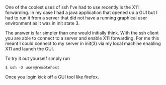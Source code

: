 
One of the coolest uses of ssh I've had to use recently is the X11 forwarding. In my case I had a java application that opened up a GUI but I had to run it from a server that did not have a running graphical user environment as it was in init state 3.

The answer is far simpler than one would initially think. With the ssh client you are able to connect to a server and enable X11 forwarding. For me this meant I could connect to my server in init(3) via my local machine enabling X11 and launch the GUI.

To try it out yourself simply run

    $ ssh -X user@remotehost

Once you login kick off a GUI tool like firefox.
